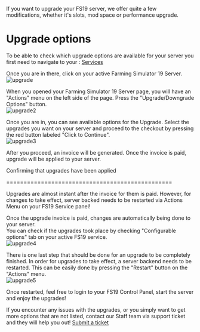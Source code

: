 If you want to upgrade your FS19 server, we offer quite a few modifications, whether it's slots, mod space or performance upgrade.

Upgrade options
===============

  
To be able to check which upgrade options are available for your server you first need to navigate to your : [Services](https://clients.fragnet.net/clientarea.php?action=services)  
  
Once you are in there, click on your active Farming Simulator 19 Server.  
![upgrade](../images/updgrade1.png)

When you opened your Farming Simulator 19 Server page, you will have an "Actions" menu on the left side of the page. Press the "Upgrade/Downgrade Options" button.  
![upgrade2](../images/upgrade2.png)

  
Once you are in, you can see available options for the Upgrade. Select the upgrades you want on your server and proceed to the checkout by pressing the red button labeled "Click to Continue".  
![upgrade3](../images/upgrade3.png)  
  
After you proceed, an invoice will be generated. Once the invoice is paid, upgrade will be applied to your server.

Confirming that upgrades have been applied  
  

================================================

Upgrades are almost instant after the invoice for them is paid. However, for changes to take effect, server backed needs to be restarted via Actions Menu on your FS19 Service panel!

Once the upgrade invoice is paid, changes are automatically being done to your server.   
You can check if the upgrades took place by checking "Configurable options" tab on your active FS19 service.  
![upgrade4](../images/upgrade4.png)

  
There is one last step that should be done for an upgrade to be completely finished. In order for upgrades to take effect, a server backend needs to be restarted. This can be easily done by pressing the "Restart" button on the "Actions" menu.  
![upgrade5](../images/upgrade5.png)  
  
Once restarted, feel free to login to your FS19 Control Panel, start the server and enjoy the upgrades!  
  

If you encounter any issues with the upgrades, or you simply want to get more options that are not listed, contact our Staff team via support ticket and they will help you out! [Submit a ticket](https://clients.fragnet.net/submitticket.php)